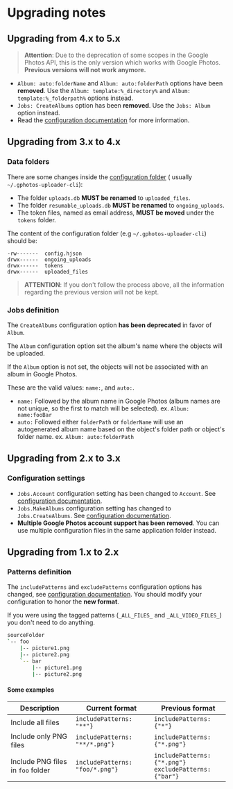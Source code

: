 # Upgrading notes

## Upgrading from 4.x to 5.x

> **Attention**: Due to the deprecation of some scopes in the Google Photos API, this is the only version which works
> with Google Photos. **Previous versions will not work anymore.**

- `Album: auto:folderName` and `Album: auto:folderPath` options have been **removed**. Use the
  `Album: template:%_directory%` and `Album: template:%_folderpath%` options instead.
- `Jobs: CreateAlbums` option has been **removed**. Use the `Jobs: Album` option instead.
- Read
  the [configuration documentation](https://gphotosuploader.github.io/gphotos-uploader-cli/#/configuration?id=album) for
  more information.

## Upgrading from 3.x to 4.x

### Data folders

There are some changes inside
the [configuration folder](https://gphotosuploader.github.io/gphotos-uploader-cli/#/getting-started?id=configure) (
usually `~/.gphotos-uploader-cli`):

- The folder `uploads.db` **MUST be renamed** to `uploaded_files`.
- The folder `resumable_uploads.db` **MUST be renamed** to `ongoing_uploads`.
- The token files, named as email address, **MUST be moved** under the `tokens` folder.

The content of the configuration folder (e.g `~/.gphotos-uploader-cli`) should be:

```
-rw-------  config.hjson
drwx------  ongoing_uploads
drwx------  tokens
drwx------  uploaded_files
```

> **ATTENTION**: If you don't follow the process above, all the information regarding the previous version will not be
> kept.

### Jobs definition

The `CreateAlbums` configuration option **has been deprecated** in favor of `Album`.

The `Album` configuration option set the album's name where the objects will be uploaded.

If the `Album` option is not set, the objects will not be associated with an album in Google Photos.

These are the valid values: `name:`, and `auto:`.

- `name:` Followed by the album name in Google Photos (album names are not unique, so the first to match will be
  selected). ex. `Album: name:fooBar`
- `auto:` Followed either `folderPath` or `folderName` will use an autogenerated album name based on the object's folder
  path or object's folder name. ex. `Album: auto:folderPath`

## Upgrading from 2.x to 3.x

### Configuration settings

- `Jobs.Account` configuration setting has been changed to `Account`.
  See [configuration documentation](https://gphotosuploader.github.io/gphotos-uploader-cli/#/configuration).
- `Jobs.MakeAlbums` configuration setting has changed to `Jobs.CreateAlbums`.
  See [configuration documentation](https://gphotosuploader.github.io/gphotos-uploader-cli/#/configuration?id=createalbums).
- **Multiple Google Photos account support has been removed**. You can use multiple configuration files in the same
  application folder instead.

## Upgrading from 1.x to 2.x

### Patterns definition

The `includePatterns` and `excludePatterns` configuration options has changed,
see [configuration documentation](https://gphotosuploader.github.io/gphotos-uploader-cli/#/configuration). You should
modify your configuration to honor the **new format**.

If you were using the tagged patterns (`_ALL_FILES_` and `_ALL_VIDEO_FILES_`) you don't need to do anything.

```bash
sourceFolder
`-- foo
    |-- picture1.png
    |-- picture2.png
    `-- bar
        |-- picture1.png
        |-- picture2.png
```

#### Some examples

| Description                       | Current format                  | Previous format                                              |
|-----------------------------------|---------------------------------|--------------------------------------------------------------|
| Include all files                 | `includePatterns: "**"}`        | `includePatterns: {"*"}`                                     |
| Include only PNG files            | `includePatterns: "**/*.png"}`  | `includePatterns: {"*.png"}`                                 |
| Include PNG files in `foo` folder | `includePatterns: "foo/*.png"}` | `includePatterns: {"*.png"}` <br> `excludePatterns: {"bar"}` |
 
